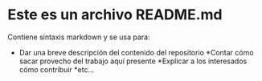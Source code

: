 # Este es un archivo README.md

Contiene sintaxis markdown y se usa para:

* Dar una breve descripción del contenido del repositorio
*Contar cómo sacar provecho del trabajo aquí presente
*Explicar a los interesados cómo  contribuir
*etc...
